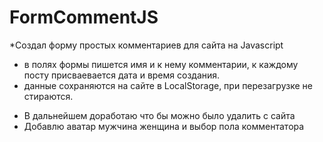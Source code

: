 # FormCommentJS
*Создал форму простых комментариев для сайта на Javascript
- в полях формы пишется имя и к нему комментарии, к каждому посту присваевается дата и время создания.
- данные сохраняются на сайте в LocalStorage, при перезагрузке не стираются.
+ В дальнейшем доработаю что бы можно было удалить с сайта
+ Добавлю аватар мужчина женщина и выбор пола комментатора


